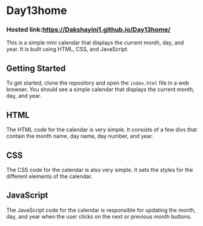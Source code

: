 # Day13home
### Hosted link:https://Dakshayini1.github.io/Day13home/
This is a simple mini calendar that displays the current month, day, and year. It is built using HTML, CSS, and JavaScript.

## Getting Started

To get started, clone the repository and open the `index.html` file in a web browser. You should see a simple calendar that displays the current month, day, and year.

## HTML

The HTML code for the calendar is very simple. It consists of a few divs that contain the month name, day name, day number, and year.

## CSS

The CSS code for the calendar is also very simple. It sets the styles for the different elements of the calendar.


## JavaScript

The JavaScript code for the calendar is responsible for updating the month, day, and year when the user clicks on the next or previous month buttons.


